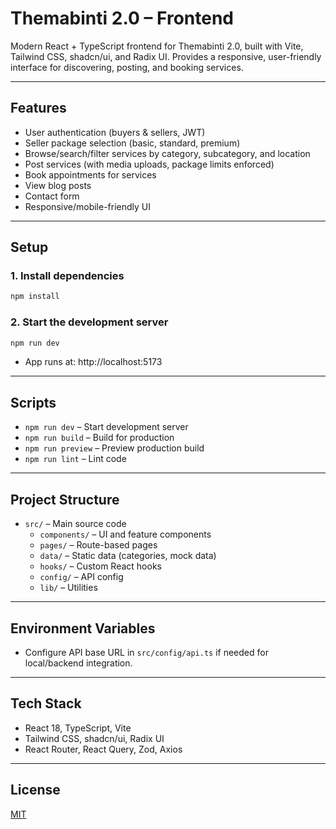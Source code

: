 # Themabinti 2.0 – Frontend

Modern React + TypeScript frontend for Themabinti 2.0, built with Vite, Tailwind CSS, shadcn/ui, and Radix UI. Provides a responsive, user-friendly interface for discovering, posting, and booking services.

---

## Features
- User authentication (buyers & sellers, JWT)
- Seller package selection (basic, standard, premium)
- Browse/search/filter services by category, subcategory, and location
- Post services (with media uploads, package limits enforced)
- Book appointments for services
- View blog posts
- Contact form
- Responsive/mobile-friendly UI

---

## Setup

### 1. Install dependencies
```bash
npm install
```

### 2. Start the development server
```bash
npm run dev
```
- App runs at: http://localhost:5173

---

## Scripts
- `npm run dev` – Start development server
- `npm run build` – Build for production
- `npm run preview` – Preview production build
- `npm run lint` – Lint code

---

## Project Structure
- `src/` – Main source code
  - `components/` – UI and feature components
  - `pages/` – Route-based pages
  - `data/` – Static data (categories, mock data)
  - `hooks/` – Custom React hooks
  - `config/` – API config
  - `lib/` – Utilities

---

## Environment Variables
- Configure API base URL in `src/config/api.ts` if needed for local/backend integration.

---

## Tech Stack
- React 18, TypeScript, Vite
- Tailwind CSS, shadcn/ui, Radix UI
- React Router, React Query, Zod, Axios

---

## License
[MIT](../LICENSE)
